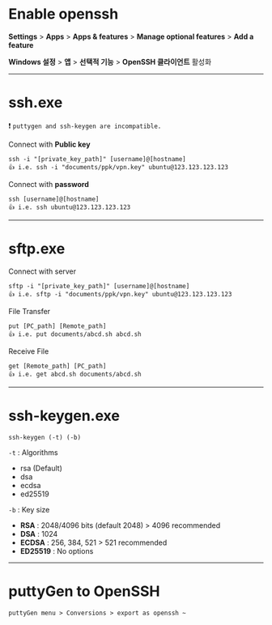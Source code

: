 # Enable openssh

**Settings** > **Apps** > **Apps & features** > **Manage optional features** > **Add a feature**

**Windows 설정** > **앱** > **선택적 기능** > **OpenSSH 클라이언트** 활성화

---

# ssh.exe

❗ `puttygen and ssh-keygen are incompatible.`

Connect with **Public key**

    ssh -i "[private_key_path]" [username]@[hostname]
    👍 i.e. ssh -i "documents/ppk/vpn.key" ubuntu@123.123.123.123

Connect with **password**

    ssh [username]@[hostname]
    👍 i.e. ssh ubuntu@123.123.123.123

---

# sftp.exe

Connect with server

    sftp -i "[private_key_path]" [username]@[hostname]
    👍 i.e. sftp -i "documents/ppk/vpn.key" ubuntu@123.123.123.123

File Transfer

    put [PC_path] [Remote_path]
    👍 i.e. put documents/abcd.sh abcd.sh

Receive File

    get [Remote_path] [PC_path]
    👍 i.e. get abcd.sh documents/abcd.sh

---

# ssh-keygen.exe

    ssh-keygen (-t) (-b)

`-t` : Algorithms

- rsa (Default)
- dsa
- ecdsa
- ed25519

`-b` : Key size

- **RSA** : 2048/4096 bits (default 2048) > 4096 recommended
- **DSA** : 1024
- **ECDSA** : 256, 384, 521 > 521 recommended
- **ED25519** : No options

---

# puttyGen to OpenSSH

    puttyGen menu > Conversions > export as openssh ~
